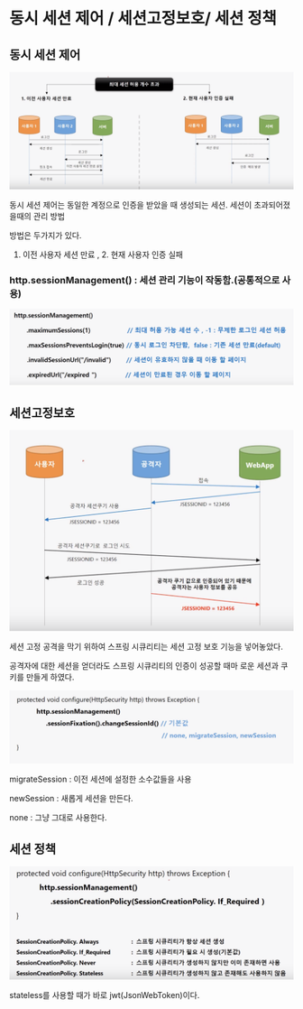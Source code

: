# 동시 세션 제어 / 세션고정보호/ 세션 정책

## 동시 세션 제어

![&#xB3D9;&#xC2DC; &#xC138;&#xC158; &#xC81C;&#xC5B4;](../../../../../.gitbook/assets/2020-09-26-7.13.51.png)

동시 세션 제어는 동일한 계정으로 인증을 받았을 때 생성되는 세션. 세션이 초과되어졌을때의 관리 방법

방법은 두가지가 있다.

 1. 이전 사용자 세션 만료 , 2. 현재 사용자 인증 실패

### http.sessionManagement\(\) : 세션 관리 기능이 작동함.\(공통적으로 사용\)

![](../../../../../.gitbook/assets/2020-09-26-7.21.49.png)

##  세션고정보호

![&#xC138;&#xC158; &#xACE0;&#xC815; &#xBCF4;&#xD638;](../../../../../.gitbook/assets/2020-09-26-7.41.36.png)

세션 고정 공격을 막기 위하여 스프링 시큐리티는 세션 고정 보호 기능을 넣어놓았다.

공격자에 대한 세션을 얻더라도 스프링 시큐리티의 인증이 성공할 때마 로운 세션과 쿠키를 만들게 하였다.

![](../../../../../.gitbook/assets/2020-09-26-7.48.42.png)

migrateSession : 이전 세션에 설정한 소수값들을 사용

newSession : 새롭게 세션을 만든다.

none : 그냥 그대로 사용한다.

## 세션 정책 

![](../../../../../.gitbook/assets/2020-09-26-8.01.03.png)

 stateless를 사용할 때가 바로 jwt\(JsonWebToken\)이다.

